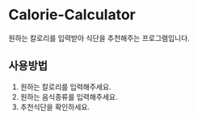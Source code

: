 # Calorie-Calculator

원하는 칼로리를 입력받아 식단을 추천해주는 프로그램입니다.

## 사용방법

1) 원하는 칼로리를 입력해주세요.
2) 원하는 음식종류를 입력해주세요.
3) 추천식단을 확인하세요.
